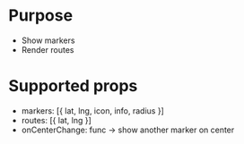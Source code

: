 # Purpose

- Show markers
- Render routes


# Supported props

- markers: [{ lat, lng, icon, info, radius }]
- routes: [{ lat, lng }]
- onCenterChange: func -> show another marker on center
